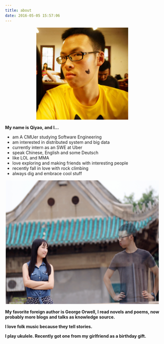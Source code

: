 ```yaml
---
title: about
date: 2016-05-05 15:57:06
---
```

<p align="center">
<img src="./person.jpg" width="300"></p>

**My name is Qiyao, and I...**
- am A CMUer studying Software Engineering
- am interested in distributed system and big data
- currently intern as an SWE at Uber
- speak Chinese, English and some Deutsch
- like LOL and MMA
- love exploring and making friends with interesting people
- recently fall in love with rock climbing
- always dig and embrace cool stuff

<p align="center">
<img src="./two.JPG" style="text-align: center;" width="500"></p>

**My favorite foreign author is George Orwell, I read novels and poems, now probably more blogs and talks as knowledge source.**

**I love folk music because they tell stories.**

**I play ukulele. Recently got one from my girlfriend as a birthday gift.**
